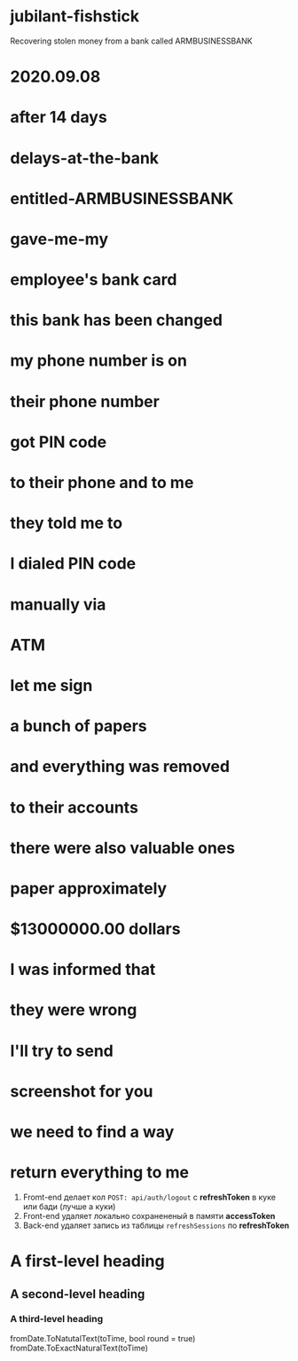 # jubilant-fishstick
Recovering stolen money from a bank called ARMBUSINESSBANK 
# 2020.09.08 
# after 14 days
# delays-at-the-bank
# entitled-ARMBUSINESSBANK
# gave-me-my
# employee's bank card

# this bank has been changed
# my phone number is on
# their phone number
# got PIN code
# to their phone and to me
# they told me to
# I dialed PIN code
# manually via
# ATM 
# let me sign
# a bunch of papers
# and everything was removed
# to their accounts 
# there were also valuable ones
# paper approximately
# $13000000.00 dollars
# I was informed that
# they were wrong
# I'll try to send
# screenshot for you 
# we need to find a way
# return everything to me



1. Fromt-end делает кол `POST:
api/auth/logout` c
__refreshToken__ в куке или бади
(лучше а куки)
2. Front-end удаляет локально
сохранененый в памяти
__accessToken__
3. Back-end удаляет запись из
таблицы `refreshSessions` по
__refreshToken__

# A first-level heading
## A second-level heading
### A third-level heading


fromDate.ToNatutalText(toTime,
bool round = true)
fromDate.ToExactNaturalText(toTime)

